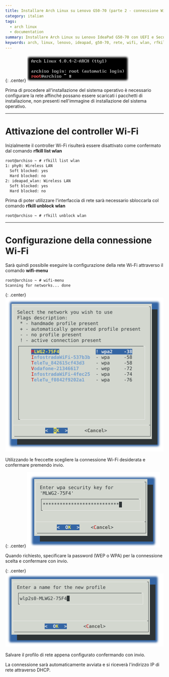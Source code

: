 ```yaml
---
title: Installare Arch Linux su Lenovo G50-70 (parte 2 - connessione Wi-Fi)
category: italian
tags:
  - arch linux
  - documentation
summary: Installare Arch Linux su Lenovo IdeaPad G50-70 con UEFI e Secure Boot
keywords: arch, linux, lenovo, ideapad, g50-70, rete, wifi, wlan, rfkill
---
```


{: .center}
![arch-linux-prompt.png]

Prima di procedere all'installazione del sistema operativo è necessario
configurare la rete affinché possano essere scaricati i pacchetti di installazione,
non presenti nell'immagine di installazione del sistema operativo.

-----

# Attivazione del controller Wi-Fi

Inizialmente il controller Wi-Fi risulterà essere disattivato come confermato
dal comando **rfkill list wlan**

    root@archiso ~ # rfkill list wlan
    1: phy0: Wireless LAN
      Soft blocked: yes
      Hard blocked: no
    2: ideapad_wlan: Wireless LAN
      Soft blocked: yes
      Hard blocked: no

Prima di poter utilizzare l'interfaccia di rete sarà necessario sbloccarla col
comando **rfkill unblock wlan**

    root@archiso ~ # rfkill unblock wlan

-----

# Configurazione della connessione Wi-Fi

Sarà quindi possibile eseguire la configurazione della rete Wi-Fi attraverso
il comando **wifi-menu**

    root@archiso ~ # wifi-menu
    Scanning for networks... done

{: .center}
![wifi-menu-1.png]

Utilizzando le freccette scegliere la connessione Wi-Fi desiderata e confermare
premendo invio.

{: .center}
![wifi-menu-2.png]

Quando richiesto, specificare la password (WEP o WPA) per la connessione scelta
e confermare con invio.

{: .center}
![wifi-menu-3.png]

Salvare il profilo di rete appena configurato confermando con invio.

La connessione sarà automaticamente avviata e si riceverà l'indirizzo IP di
rete attraverso DHCP.


[arch-linux-prompt.png]: /resources/articles/2015-06/arch-linux-prompt.png
[wifi-menu-1.png]: /resources/articles/2015-06/wifi-menu-1.png
[wifi-menu-2.png]: /resources/articles/2015-06/wifi-menu-2.png
[wifi-menu-3.png]: /resources/articles/2015-06/wifi-menu-3.png
